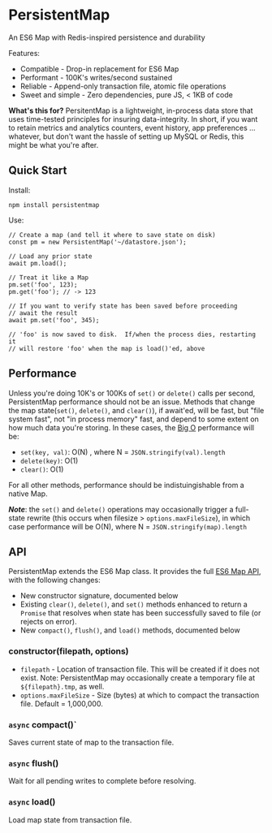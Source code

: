 # PersistentMap

An ES6 Map with Redis-inspired persistence and durability

Features:
  * Compatible - Drop-in replacement for ES6 Map
  * Performant - 100K's writes/second sustained
  * Reliable - Append-only transaction file,  atomic file operations
  * Sweet and simple - Zero dependencies, pure JS, < 1KB of code

**What's this for?** PersitentMap is a lightweight, in-process data store that
uses time-tested principles for insuring data-integrity.  In short, if you want
to retain metrics and analytics counters, event history, app preferences ...
whatever, but don't want the hassle of setting up MySQL or Redis, this might be
what you're after.

## Quick Start

Install:

```
npm install persistentmap
```

Use:
```
// Create a map (and tell it where to save state on disk)
const pm = new PersistentMap('~/datastore.json');

// Load any prior state
await pm.load();

// Treat it like a Map
pm.set('foo', 123);
pm.get('foo'); // -> 123

// If you want to verify state has been saved before proceeding
// await the result
await pm.set('foo', 345);

// 'foo' is now saved to disk.  If/when the process dies, restarting it
// will restore 'foo' when the map is load()'ed, above
```

## Performance

Unless you're doing 10K's or 100Ks of `set()` or `delete()` calls per second, PersistentMap performance should not be an issue.  Methods that change the map state(`set()`, `delete()`, and `clear()`), if await'ed, will be fast, but "file system fast", not "in process memory" fast, and depend to some extent on how much data you're storing.  In these cases, the [Big O](https://en.wikipedia.org/wiki/Big_O_notation) performance will be:

* `set(key, val)`: O(N) , where N = `JSON.stringify(val).length`
* `delete(key)`: O(1)
* `clear()`: O(1)

For all other methods, performance should be indistuingishable from a native
Map.

***Note***: the `set()` and `delete()` operations may occasionally trigger a
full-state rewrite (this occurs when filesize > `options.maxFileSize`), in which case
performance will be O(N), where N = `JSON.stringify(map).length`

## API

PersistentMap extends the ES6 Map class.  It provides the full [ES6 Map API](https://developer.mozilla.org/en-US/docs/Web/JavaScript/Reference/Global_Objects/Map), with the following changes:

* New constructor signature, documented below
* Existing `clear()`, `delete()`, and `set()` methods enhanced to return a
`Promise` that resolves when state has been successfully saved to file (or
    rejects on error).
* New `compact()`, `flush()`, and `load()` methods, documented below

### constructor(filepath, options)

* `filepath` - Location of transaction file. This will be created if it does not
    exist. Note: PersistentMap may occasionally create a temporary file at `${filepath}.tmp`, as well.
* `options.maxFileSize` - Size (bytes) at which to compact the transaction file.
Default = 1,000,000.

### `async` compact()`
Saves current state of map to the transaction file.

### `async` flush()
Wait for all pending writes to complete before resolving.

### `async` load()
Load map state from transaction file.
